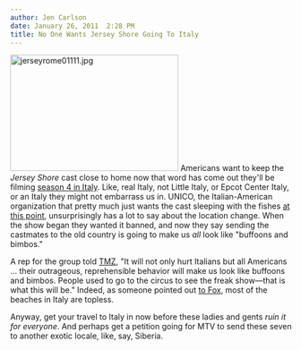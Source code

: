 ```yaml
---
author: Jen Carlson
date: January 26, 2011  2:28 PM
title: No One Wants Jersey Shore Going To Italy
---
```


<p><span class="mt-enclosure mt-enclosure-image" style="display: inline;"> <img alt="jerseyrome01111.jpg" src="https://web.archive.org/web/20130714004206im_/http://gothamist.com/attachments/arts_jen/jerseyrome01111.jpg" width="300" height="208" class="image-left"> </span>Americans want to keep the <em>Jersey Shore</em> cast close to home now that word has come out they&apos;ll be filming <a href="https://web.archive.org/web/20130714004206/http://gothamist.com/2011/01/25/jersey_shore_cast_is_moving_to_ital.php">season 4 in Italy</a>. Like, real Italy, not Little Italy, or Epcot Center Italy, or an Italy they might not embarrass us in. UNICO, the Italian-American organization that pretty much just wants the cast sleeping with the fishes <a href="https://web.archive.org/web/20130714004206/http://gothamist.com/2009/12/02/mtv_1.php">at this point</a>, unsurprisingly has a lot to say about the location change. When the show began they wanted it banned, and now they say sending the castmates to the old country is going to make us <em>all</em> look like &quot;buffoons and bimbos.&quot;</p>

<p>A rep for the group told <a href="https://web.archive.org/web/20130714004206/http://www.tmz.com/2011/01/25/jersey-shore-unico-italian-american-interest-group-buffoons-bimbos-italy-season-4-freak-show-denigration/">TMZ</a>, &quot;It will not only hurt Italians but all Americans &#x2026; their outrageous, reprehensible behavior will make us look like buffoons and bimbos. People used to go to the circus to see the freak show&#x2014;that is what this will be.&quot; Indeed, as someone pointed out <a href="https://web.archive.org/web/20130714004206/http://www.foxnews.com/entertainment/2011/01/26/snooki-jwoww-topless-italy-jersey-shore-italians-enraged/">to Fox</a>, most of the beaches in Italy are topless.</p>

<p>Anyway, get your travel to Italy in now before these ladies and gents <em>ruin it for everyone</em>. And perhaps get a petition going for MTV to send these seven to another exotic locale, like, say, Siberia.</p>